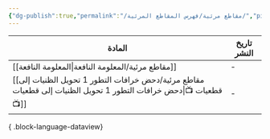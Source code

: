 ```yaml
---
{"dg-publish":true,"permalink":"/مقاطع مرئية/فهرس المقاطع المرئية/","pinned":true,"noteIcon":"✨"}
---
```


| المادة                                                                                                              | تاريخ النشر |
| ------------------------------------------------------------------------------------------------------------------- | ----------- |
| [[مقاطع مرئية/المعلومة النافعة\|المعلومة النافعة]]                                                               | \-          |
| [[مقاطع مرئية/دحض خرافات التطور 1 تحويل الظنيات إلى قطعيات 📺\|دحض خرافات التطور 1 تحويل الظنيات إلى قطعيات 📺]] | \-          |

{ .block-language-dataview}
